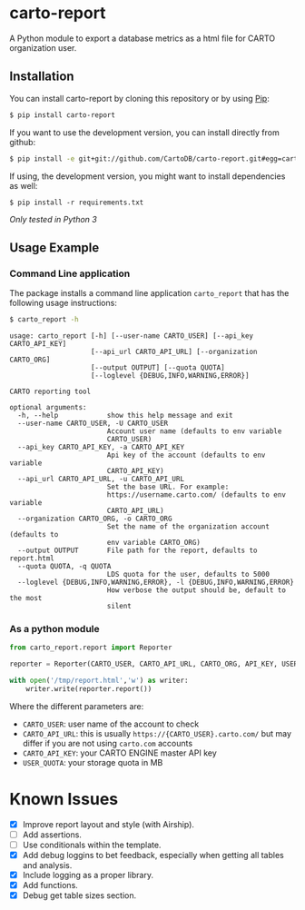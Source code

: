 # carto-report


A Python module to export a database metrics as a html file for CARTO organization user.

## Installation

You can install carto-report by cloning this repository or by using [Pip](http://pypi.python.org/pypi/pip):

```sh
$ pip install carto-report
```

If you want to use the development version, you can install directly from github:

```sh
$ pip install -e git+git://github.com/CartoDB/carto-report.git#egg=carto
```

If using, the development version, you might want to install dependencies as well:

```
$ pip install -r requirements.txt
```

*Only tested in Python 3*

## Usage Example

### Command Line application

The package installs a command line application `carto_report` that has the following usage instructions:

```sh
$ carto_report -h
```
```text
usage: carto_report [-h] [--user-name CARTO_USER] [--api_key CARTO_API_KEY]
                    [--api_url CARTO_API_URL] [--organization CARTO_ORG]
                    [--output OUTPUT] [--quota QUOTA]
                    [--loglevel {DEBUG,INFO,WARNING,ERROR}]

CARTO reporting tool

optional arguments:
  -h, --help            show this help message and exit
  --user-name CARTO_USER, -U CARTO_USER
                        Account user name (defaults to env variable
                        CARTO_USER)
  --api_key CARTO_API_KEY, -a CARTO_API_KEY
                        Api key of the account (defaults to env variable
                        CARTO_API_KEY)
  --api_url CARTO_API_URL, -u CARTO_API_URL
                        Set the base URL. For example:
                        https://username.carto.com/ (defaults to env variable
                        CARTO_API_URL)
  --organization CARTO_ORG, -o CARTO_ORG
                        Set the name of the organization account (defaults to
                        env variable CARTO_ORG)
  --output OUTPUT       File path for the report, defaults to report.html
  --quota QUOTA, -q QUOTA
                        LDS quota for the user, defaults to 5000
  --loglevel {DEBUG,INFO,WARNING,ERROR}, -l {DEBUG,INFO,WARNING,ERROR}
                        How verbose the output should be, default to the most
                        silent
```

### As a python module

```python
from carto_report.report import Reporter

reporter = Reporter(CARTO_USER, CARTO_API_URL, CARTO_ORG, API_KEY, USER_QUOTA)

with open('/tmp/report.html','w') as writer:
    writer.write(reporter.report())
```

Where the different parameters are:

* `CARTO_USER`: user name of the account to check
* `CARTO_API_URL`: this is usually `https://{CARTO_USER}.carto.com/` but may differ if you are not using `carto.com` accounts
* `CARTO_API_KEY`: your CARTO ENGINE master API key
* `USER_QUOTA`: your storage quota in MB


Known Issues
============

- [x] Improve report layout and style (with Airship).
- [ ] Add assertions.
- [ ] Use conditionals within the template.
- [x] Add debug loggins to bet feedback, especially when getting all tables and analysis.
- [x] Include logging as a proper library.
- [x] Add functions.
- [x] Debug get table sizes section.
